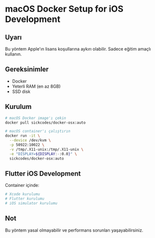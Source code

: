 # macOS Docker Setup for iOS Development

## Uyarı
Bu yöntem Apple'ın lisans koşullarına aykırı olabilir. Sadece eğitim amaçlı kullanın.

## Gereksinimler
- Docker
- Yeterli RAM (en az 8GB)
- SSD disk

## Kurulum
```bash
# macOS Docker image'ı çekin
docker pull sickcodes/docker-osx:auto

# macOS container'ı çalıştırın
docker run -it \
  --device /dev/kvm \
  -p 50922:10022 \
  -v /tmp/.X11-unix:/tmp/.X11-unix \
  -e "DISPLAY=${DISPLAY:-:0.0}" \
  sickcodes/docker-osx:auto
```

## Flutter iOS Development
Container içinde:
```bash
# Xcode kurulumu
# Flutter kurulumu
# iOS simulator kurulumu
```

## Not
Bu yöntem yasal olmayabilir ve performans sorunları yaşayabilirsiniz.
